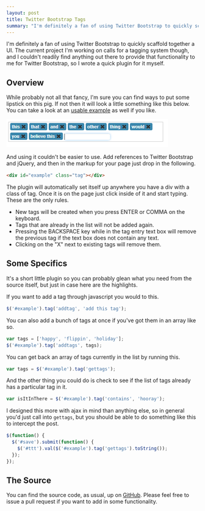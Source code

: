 ```yaml
---
layout: post
title: Twitter Bootstrap Tags
summary: "I'm definitely a fan of using Twitter Bootstrap to quickly scaffold together a UI. The current project I'm working on calls for a tagging system though, and I couldn't readily find anything out there to provide that functionality to me for Twitter Bootstrap, so I wrote a quick plugin for it myself."
---
```


I'm definitely a fan of using Twitter Bootstrap to quickly scaffold together a UI. The current project I'm working on calls for a tagging system though, and I couldn't readily find anything out there to provide that functionality to me for Twitter Bootstrap, so I wrote a quick plugin for it myself.

## Overview

While probably not all that fancy, I'm sure you can find ways to put some lipstick on this pig. If not then it will look a little something like this below. You can take a look at an [usable example](/demos/bootstrap-tags/index.html) as well if you like.

![tag example](/assets/images/posts/tags.png)

And using it couldn't be easier to use. Add references to Twitter Bootstrap and jQuery, and then in the markup for your page just drop in the following.

``` html
<div id="example" class="tag"></div>
```

The plugin will automatically set itself up anywhere you have a div with a class of tag. Once it is on the page just click inside of it and start typing. These are the only rules.

- New tags will be created when you press ENTER or COMMA on the keyboard.
- Tags that are already in the list will not be added again.
- Pressing the BACKSPACE key while in the tag entry text box will remove the previous tag if the text box does not contain any text.
- Clicking on the "X" next to existing tags will remove them.

## Some Specifics

It's a short little plugin so you can probably glean what you need from the source itself, but just in case here are the highlights.

If you want to add a tag through javascript you would to this.

``` js
$('#example').tag('addtag', 'add this tag');
```

You can also add a bunch of tags at once if you've got them in an array like so.

``` js
var tags = ['happy', 'flippin', 'holiday'];
$('#example').tag('addtags', tags);
```

You can get back an array of tags currently in the list by running this.

``` js
var tags = $('#example').tag('gettags');
```

And the other thing you could do is check to see if the list of tags already has a particular tag in it.

``` js
var isItInThere = $('#example').tag('contains', 'hooray');
```

I designed this more with ajax in mind than anything else, so in general you'd just call into `gettags`, but you should be able to do something like this to intercept the post. 

``` js
$(function() {
  $('#save').submit(function() {
    $('#ttt').val($('#example').tag('gettags').toString());
  });
});
```

## The Source

You can find the source code, as usual, up on [GitHub](https://github.com/bteller/bootstrap-tag). Please feel free to issue a pull request if you want to add in some functionality.